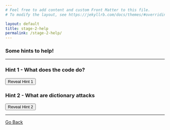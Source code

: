 ```yaml
---
# Feel free to add content and custom Front Matter to this file.
# To modify the layout, see https://jekyllrb.com/docs/themes/#overriding-theme-defaults

layout: default
title: stage-2-help
permalink: /stage-2-help/
---
```


### Some hints to help!

--- 

### Hint 1 - What does the code do?
<button onclick="revealHintOne()">Reveal Hint 1</button>

<p id="hint1"></p>

<script>
function revealHintOne() {
  document.getElementById("hint1").innerText = "Try to think about what the following line of code does computer_login_system.attempt_login(student, word), and think about what would happen in these two lines of code if(true): print(\"true\") if(false: print(\"false\"))";
}
</script>


### Hint 2 - What are dictionary attacks 

<button onclick="revealHintTwo()">Reveal Hint 2</button>

<p id="hint2"></p>


<script>
function revealHintTwo() {
  document.getElementById("hint2").innerText = "Have you ever reused a password? Or even worse, have you ever reused the same common password as someone else? How could an attacker take advantage of that?";
}
</script>

--- 

[Go Back](../../CITC/stage-2)